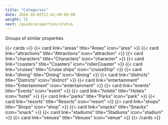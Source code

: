 ```yaml
---
title: "Categories"
date: 2024-10-02T21:41:49-05:00
weight: 15
next: /guide/properties/status
---
```


Groups of similar properties

{{< cards  >}}
  {{< card link="areas" title="Areas" icon="area" >}}
  {{< card link="attractions" title="Attractions" icon="attraction" >}}
  {{< card link="characters" title="Characters" icon="character" >}}
  {{< card link="coasters" title="Coasters" icon="rollerCoaster" >}}
  {{< card link="cruises" title="Cruise ships" icon="cruiseShip" >}}
  {{< card link="dining" title="Dining" icon="dining" >}}
  {{< card link="districts" title="Districts" icon="district" >}}
  {{< card link="entertainment" title="Entertainment" icon="entertainment" >}}
  {{< card link="events" title="Events" icon="event" >}}
  {{< card link="hotels" title="Hotels" icon="hotel" >}}
  {{< card link="parks" title="Parks" icon="park" >}}
  {{< card link="resorts"  title="Resorts" icon="resort" >}}
  {{< card link="shops" title="Shops" icon="shop" >}}
  {{< card link="snacks" title="Snacks" icon="snack" >}}
  {{< card link="stadiums" title="Stadiums" icon="stadium" >}}
  {{< card link="venues" title="Venues" icon="venue" >}}
{{< /cards >}}